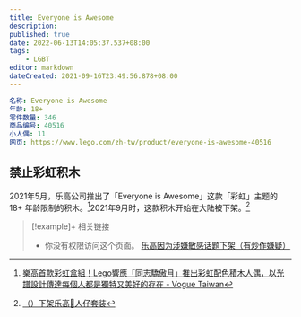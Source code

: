 ```yaml
---
title: Everyone is Awesome
description:
published: true
date: 2022-06-13T14:05:37.537+08:00
tags:
    - LGBT
editor: markdown
dateCreated: 2021-09-16T23:49:56.878+08:00
---
```


```YAML
名称: Everyone is Awesome
年龄: 18+
零件数量: 346
商品编号: 40516
小人偶: 11
网页: https://www.lego.com/zh-tw/product/everyone-is-awesome-40516
```

## 禁止彩虹积木

2021年5月，乐高公司推出了「Everyone is Awesome」这款「彩虹」主题的 18+ 年龄限制的积木。[^lgbtq]2021年9月时，这款积木开始在大陆被下架。[^247094324]

[^lgbtq]: [樂高首款彩虹盒組！Lego響應「同志驕傲月」推出彩虹配色積木人偶，以光譜設計傳達每個人都是獨特又美好的存在 - Vogue Taiwan](https://web.archive.org/web/20210916151729/https://www.vogue.com.tw/lifestyle/article/lego-lgbtq-everyone-is-awesome)

[^247094324]: [（）下架乐高🌈人仔套装](https://web.archive.org/web/20210916154405/https://www.douban.com/group/topic/247094324/)

> [!example]+ 相关链接
> + 你没有权限访问这个页面。 [乐高因为涉嫌敏感话题下架（有炒作嫌疑）](https://wap.douban.com/group/topic/247075658)
